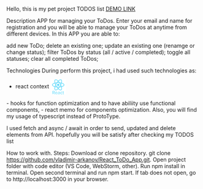 Hello, this is my pet project TODOS list
[DEMO LINK](https://vladimir-arkanov.github.io/Todos---project/)
 

Description
APP for managing your ToDos. Enter your email and name for registration and you will be able to manage your ToDos at anytime from different devices. In this APP you are able to:

add new ToDo;
delete an existing one;
update an existing one (renamge or change status);
filter ToDos by status (all / active / completed);
toggle all statuses;
clear all completed ToDos;

 
 Technologies 
 During perform this project, i had used such technologies as: 
 - react context <a href="https://reactjs.org/" target="_blank" rel="noreferrer"> 
    <img src="https://raw.githubusercontent.com/devicons/devicon/master/icons/react/react-original-wordmark.svg" align="center" alt="react" width="40" height="40"/> 
  </a>
 - hooks for function optimization and to have abiliity use functional components, 
 - react memo for components optimization. Also, you will find my usage of typescript instead of ProtoType. 
 
 I used fetch and async / await in order to send, updated and delete elements from API. hopefully you will be satisfy after checking my TODOS list 
 
 
 How to work with. Steps:
Download or clone repository. git clone https://github.com/vladimir-arkanov/React_ToDo_App.git.
Open project folder with code editor (VS Code, WebStorm, other).
Run npm install in terminal.
Open second terminal and run npm start.
If tab does not open, go to http://localhost:3000 in your browser.
